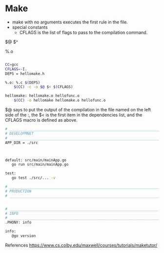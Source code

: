 



# Make



* make with no arguments executes the first rule in the file. 
* special constants 
  * CFLAGS is the list of flags to pass to the compilation command.

 $@ $^

 %.o





```bash

CC=gcc
CFLAGS=-I.
DEPS = hellomake.h

%.o: %.c $(DEPS)
	$(CC) -c -o $@ $< $(CFLAGS)

hellomake: hellomake.o hellofunc.o 
	$(CC) -o hellomake hellomake.o hellofunc.o 

```



$@ says to put the output of the compilation in the file named on the left side of the :, the $< is the first item in the dependencies list, and the CFLAGS macro is defined as above.





 ```bash
# ________________________________________________________________________________
# DEVELOPMNET
# ________________________________________________________________________________
APP_DIR = ./src



default: src/main/mainApp.go
	go run src/main/mainApp.go

test:
	go test ./src/... -v

# ________________________________________________________________________________
# PRODUCTION
# ________________________________________________________________________________


# ________________________________________________________________________________
# INFO
# ________________________________________________________________________________
.PHONY: info

info:
	@go version


 ```




References
https://www.cs.colby.edu/maxwell/courses/tutorials/maketutor/